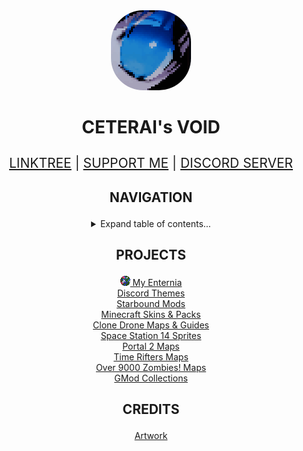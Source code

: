 <div align="center">
    <img src="art/ceterai.gif" style="border-radius: 40%;" width="128px" height="128px" alt="CeterEye">
</div>

<h1 align="center">

<b>CETERAI's VOID</b>

</h1>

<div align="center" style="font-size: 150%;">
<a class="ct_button" href="https://linktr.ee/ceterai">LINKTREE</a> | <a class="ct_button" href="https://buymeacoffee.com/ceterai">SUPPORT ME</a> | <a class="ct_button" href="https://discord.gg/gGEwZ5vbgr" title="Dev updates, questions, bug reporting, and lots of emojis and stickers! ^^">DISCORD SERVER</a>
</div>

<h2 align="center">

<b>NAVIGATION</b>

</h2>

<details markdown="1">
<summary align="center">Expand table of contents...</summary>

- [Home](/)
  - [My Enternia](/MyEnternia)
    - [Mods](/MyEnternia/Mods)
    - [Wiki](/MyEnternia/Wiki)
  - [Discord Themes](/DiscordThemes)
  - [Minecraft](/Minecraft)
    - [Resource Packs](/Minecraft/Packs)
    - [Skins](/Minecraft/Skins)
  - [Clone Drone In The Danger Zone](/CDDZ)
    - [Arenas](/CDDZ#Arenas)
    - [Challenges](/CDDZ#Challenges)
    - [Collections](/CDDZ#Collections)
    - [Guides](/CDDZ#Guides)
  - [Portal 2](/Portal2)
  - [Time Rifters](/TimeRifters)
  - [O9000Z](/O9000Z)
  - [Garry's Mod](/GMod)

</details>

<h2 align="center">

<b>PROJECTS</b>

</h2>

<div id="user-content-toc">
<ul align="center" style="list-style-type: none; padding: 0; margin: 0;">

<li><a class="ct_button" href="MyEnternia"><img class="ct_icon" src="https://raw.githubusercontent.com/Ceterai/Enternia/main/interface/bookmarks/icons/ct_alterash_planet.png" alt="Alterash"> My Enternia</a></li>
<li><a class="ct_button" href="DiscordThemes">Discord Themes</a></li>
<li><a class="ct_button" href="https://steamcommunity.com/id/ceterai/myworkshopfiles/?appid=211820">Starbound Mods</a></li>
<li><a class="ct_button" href="Minecraft">Minecraft Skins & Packs</a></li>
<li><a class="ct_button" href="CDDZ">Clone Drone Maps & Guides</a></li>
<li><a class="ct_button" href="https://github.com/Ceterai/AltaSS14Sprites">Space Station 14 Sprites</a></li>
<li><a class="ct_button" href="Portal2">Portal 2 Maps</a></li>
<li><a class="ct_button" href="TimeRifters">Time Rifters Maps</a></li>
<li><a class="ct_button" href="O9000Z">Over 9000 Zombies! Maps</a></li>
<li><a class="ct_button" href="GMod">GMod Collections</a></li>

</ul>
</div>

<h2 align="center">

<b>CREDITS</b>

</h2>

<div id="user-content-toc">
<ul align="center" style="list-style-type: none; padding: 0; margin: 0;">

<li><a class="ct_button" href="/art/">Artwork</a></li>

</ul>
</div>
